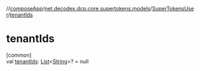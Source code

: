//[composeApp](../../../index.md)/[net.decodex.dcp.core.supertokens.models](../index.md)/[SuperTokensUser](index.md)/[tenantIds](tenant-ids.md)

# tenantIds

[common]\
val [tenantIds](tenant-ids.md): [List](https://kotlinlang.org/api/latest/jvm/stdlib/kotlin.collections/-list/index.html)&lt;[String](https://kotlinlang.org/api/latest/jvm/stdlib/kotlin/-string/index.html)&gt;? = null
